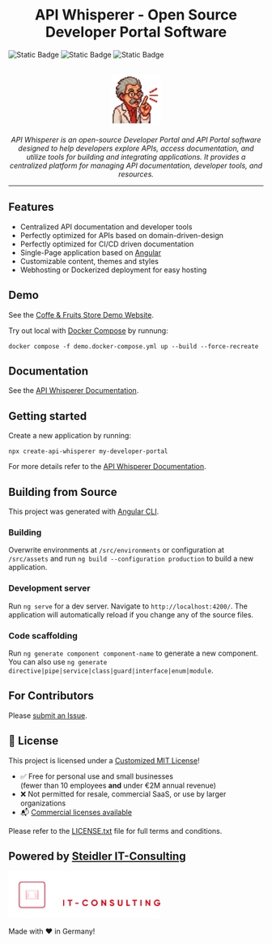<h1 style="text-align: center">API Whisperer - Open Source Developer Portal Software</h1>

![Static Badge](https://img.shields.io/badge/latest_release-v1.2.0-blue)
![Static Badge](https://img.shields.io/badge/status-stable-green)
![Static Badge](https://img.shields.io/badge/angular-v18-red)

<p style="text-align: center">
  <br>
  <img src="/docs/api-whisperer/images/api-whisperer.png" alt="API Whisperer logo" width="100px"/>
  <br><br>
  <em>API Whisperer is an open-source Developer Portal and API Portal software designed to help developers explore APIs, access documentation, and utilize tools for building and integrating applications. It provides a centralized platform for managing API documentation, developer tools, and resources.</em>
  <br>
</p>

<hr>

## Features

- Centralized API documentation and developer tools
- Perfectly optimized for APIs based on domain-driven-design
- Perfectly optimized for CI/CD driven documentation
- Single-Page application based on [Angular](https://angular.dev/)
- Customizable content, themes and styles
- Webhosting or Dockerized deployment for easy hosting

## Demo

See the [Coffe & Fruits Store Demo Website](https://demo.api-whisperer.io).

Try out local with [Docker Compose](https://docs.docker.com/compose/) by runnung:

  ```shell
  docker compose -f demo.docker-compose.yml up --build --force-recreate
  ```

## Documentation

See the [API Whisperer Documentation](https://api-whisperer.io).

## Getting started

Create a new application by running:

  ```shell
  npx create-api-whisperer my-developer-portal
  ```

  For more details refer to the [API Whisperer Documentation](https://api-whisperer.io).

## Building from Source

This project was generated with [Angular CLI](https://github.com/angular/angular-cli).

### Building

Overwrite environments at `/src/environments` or configuration at `/src/assets` and run `ng build --configuration production` to build a new application.

### Development server

Run `ng serve` for a dev server. Navigate to `http://localhost:4200/`. The application will automatically reload if you change any of the source files.

### Code scaffolding

Run `ng generate component component-name` to generate a new component. You can also use `ng generate directive|pipe|service|class|guard|interface|enum|module`.

## For Contributors

Please [submit an Issue](https://github.com/steidlereu/api-whisperer/issues).

## 📄 License

This project is licensed under a [Customized MIT License](./LICENSE.txt)!

- ✅ Free for personal use and small businesses  
  (fewer than 10 employees **and** under €2M annual revenue)  
- ❌ Not permitted for resale, commercial SaaS, or use by larger organizations  
- 📬 [Commercial licenses available](mailto:info@steidler.eu)

Please refer to the [LICENSE.txt](./LICENSE.txt) file for full terms and conditions.

## Powered by [Steidler IT-Consulting](https://www.steidler.eu/)

<img src="/docs/api-whisperer/images/steidler-eu.png" alt="Steidler IT-Consulting logo" width="300px"/>

Made with ❤️ in Germany!
